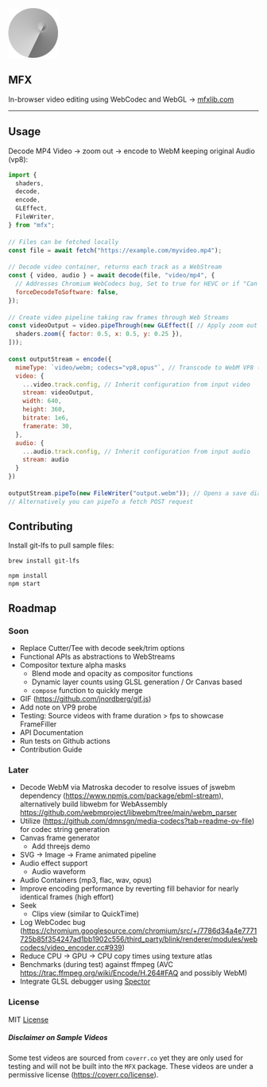 <img src="./Logo.png" width="100">

## MFX
In-browser video editing using WebCodec and WebGL
→ [mfxlib.com](https://mfxlib.com)

----

## Usage
Decode MP4 Video -> zoom out -> encode to WebM keeping original Audio (vp8):
```javascript
import {
  shaders,
  decode,
  encode,
  GLEffect,
  FileWriter,
} from "mfx";

// Files can be fetched locally
const file = await fetch("https://example.com/myvideo.mp4");

// Decode video container, returns each track as a WebStream
const { video, audio } = await decode(file, "video/mp4", {
  // Addresses Chromium WebCodecs bug, Set to true for HEVC or if "Can't readback frame textures" is thrown. Has ~10% performance impact.
  forceDecodeToSoftware: false,
});

// Create video pipeline taking raw frames through Web Streams
const videoOutput = video.pipeThrough(new GLEffect([ // Apply zoom out effect
  shaders.zoom({ factor: 0.5, x: 0.5, y: 0.25 }),
]));

const outputStream = encode({
  mimeType: `video/webm; codecs="vp8,opus"`, // Transcode to WebM VP8 (video) and Opus (audio)
  video: {
    ...video.track.config, // Inherit configuration from input video
    stream: videoOutput,
    width: 640,
    height: 360,
    bitrate: 1e6,
    framerate: 30,
  },
  audio: {
    ...audio.track.config, // Inherit configuration from input audio
    stream: audio
  }
})

outputStream.pipeTo(new FileWriter("output.webm")); // Opens a save dialog in the browser
// Alternatively you can pipeTo a fetch POST request
```

## Contributing
Install git-lfs to pull sample files:
```
brew install git-lfs
```

```
npm install
npm start
```

## Roadmap

### Soon
- Replace Cutter/Tee with decode seek/trim options
- Functional APIs as abstractions to WebStreams
- Compositor texture alpha masks
  - Blend mode and opacity as compositor functions
  - Dynamic layer counts using GLSL generation / Or Canvas based
  - `compose` function to quickly merge 
- GIF (https://github.com/jnordberg/gif.js)
- Add note on VP9 probe
- Testing: Source videos with frame duration > fps to showcase FrameFiller
- API Documentation
- Run tests on Github actions
- Contribution Guide

### Later
- Decode WebM via Matroska decoder to resolve issues of jswebm dependency (https://www.npmjs.com/package/ebml-stream), alternatively build libwebm for WebAssembly https://github.com/webmproject/libwebm/tree/main/webm_parser
- Utilize (https://github.com/dmnsgn/media-codecs?tab=readme-ov-file) for codec string generation
- Canvas frame generator
  - Add threejs demo
- SVG → Image → Frame animated pipeline
- Audio effect support
  - Audio waveform
- Audio Containers (mp3, flac, wav, opus)
- Improve encoding performance by reverting fill behavior for nearly identical frames (high effort)
- Seek
  - Clips view (similar to QuickTime)
- Log WebCodec bug (https://chromium.googlesource.com/chromium/src/+/7786d34a4e7771725b85f354247ad1bb1902c556/third_party/blink/renderer/modules/webcodecs/video_encoder.cc#939)
- Reduce CPU → GPU → CPU copy times using texture atlas
- Benchmarks (during test) against ffmpeg (AVC https://trac.ffmpeg.org/wiki/Encode/H.264#FAQ and possibly WebM)
- Integrate GLSL debugger using [Spector](https://github.com/BabylonJS/Spector.js?tab=readme-ov-file#use-as-a-script-reference)

### License
MIT [License](LICENSE)

##### Disclaimer on Sample Videos
Some test videos are sourced from `coverr.co` yet they are only used for testing and will not be built into the `MFX` package.
These videos are under a permissive license (https://coverr.co/license).
